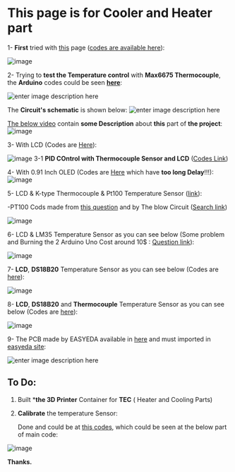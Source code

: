 # This page is for Cooler and Heater part


1- **First** tried with [this](https://www.instructables.com/DIY-Cooler/) page ([codes are available here](https://github.com/Startup-Data/UN-Hakim-PCR/blob/main/Arduino/Temperature/PCR-cooling-heating/PCR-cooling-heating.ino)):

![image](https://user-images.githubusercontent.com/6679151/119461199-b6ff0180-bd54-11eb-9cdc-41d37eca5c7a.png)

2- Trying to **test the Temperature control** with **Max6675 Thermocouple**, the **Arduino** codes could be seen [**here**](https://github.com/Startup-Data/UN-Hakim-PCR/blob/main/Arduino/Temperature/PCR-cooling-heating-Thermocouple-Max6675_better_LCD_I2C/PCR-cooling-heating-Thermocouple-Max6675_better_LCD_I2C.ino):

![enter image description here](https://i.stack.imgur.com/hlGOf.jpg)

The **Circuit's schematic** is shown below:
![enter image description here](https://i.stack.imgur.com/zmYIz.jpg)

[The below video](https://vimeo.com/555476649) contain **some Description** about **this** part of **the project**:
![image](https://user-images.githubusercontent.com/6679151/119751595-b11e3300-beb0-11eb-921c-35b4fa755a0e.png)

3- With LCD (Codes are [Here](https://github.com/Startup-Data/UN-Hakim-PCR/tree/main/Arduino/Temperature/PCR-cooling-heating-Thermocouple-Max6675_better_LCD_I2C)):

![image](https://user-images.githubusercontent.com/6679151/119862744-106e5880-bf2e-11eb-83e6-cc582c81ec75.png)
3-1 **PID COntrol with Thermocouple Sensor and LCD** ([Codes Link](https://github.com/Startup-Data/UN-Hakim-PCR/tree/main/Arduino/Temperature/PCR-cooling-heating-Thermocouple-Max6675_better_LCD_I2C_PID))

4- With 0.91 Inch OLED (Codes are [Here](https://github.com/Startup-Data/UN-Hakim-PCR/blob/main/Arduino/Temperature/PCR-cooling-heating-Thermocouple-Max6675_better_LCD_I2C/PCR-cooling-heating-Thermocouple-Max6675_better_LCD_I2C.ino) which have **too long Delay**!!!):
![image](https://user-images.githubusercontent.com/6679151/119862935-47dd0500-bf2e-11eb-9918-76a7a136ad35.png)

5- LCD & K-type Thermocouple & Pt100 Temperature Sensor ([link](https://github.com/Startup-Data/UN-Hakim-PCR/tree/main/Arduino/Temperature/PCR-cooling-heating-Thermocouple-Max6675_better_LCD_I2C-pt100)):

-PT100 Cods made from [this question](https://stackoverflow.com/questions/30012866/how-to-read-temperature-using-arduino-uno-board-with-pt100-rtd-sensor) and by The blow Circuit ([Search link](https://www.google.com/search?sxsrf=ALeKk00wFLU-x7WOkhKn6DA9n-Dl3tIgUg:1622751979952&source=univ&tbm=isch&q=pt100+arduino+analog+2+wire&sa=X&ved=2ahUKEwi-2cqapvzwAhWZhv0HHadQDfoQjJkEegQIAhAB#imgrc=VT4HHW5GNIEJ5M))


![image](https://user-images.githubusercontent.com/6679151/120777586-af044600-c53a-11eb-96d1-f3ac89e97451.png)


6- LCD & LM35 Temperature Sensor as you can see below (Some problem and Burning the 2 Arduino Uno Cost around 10$ : [Question link][1]):

![image](https://user-images.githubusercontent.com/6679151/121127829-9ef0ad00-c83f-11eb-9aae-72bcbf6864a5.png)

7-  **LCD**,  **DS18B20** Temperature Sensor as you can see below (Codes are [here](https://github.com/Startup-Data/UN-Hakim-PCR/tree/main/Arduino/Temperature/PCR-cooling-heating-Thermocouple-Max6675_better_LCD_I2C_PID)):

![image](https://user-images.githubusercontent.com/6679151/122235371-e37ce800-ced2-11eb-976d-63701d026a2b.png)

8- **LCD**, **DS18B20** and **Thermocouple** Temperature Sensor as you can see below (Codes are [here](https://github.com/Startup-Data/UN-Hakim-PCR/tree/main/Arduino/Temperature/PCR-cooling-heating-ds18b20-and-Termocouple--better_LCD_I2C)):

![image](https://user-images.githubusercontent.com/6679151/122235903-4cfcf680-ced3-11eb-9e3b-e86900b43c9a.png)

9- The PCB made by EASYEDA available in [here](https://github.com/Startup-Data/UN-Hakim-PCR/blob/main/Arduino/Temperature/Project_KY-019%205V%20relay%20module_2021-10-26_02-08-09.zip) and must imported in [easyeda site](https://easyeda.com/editor#id=3b3edc0bf6f043f8a504502f7aa43c6a|a16932e52ee44f079ceae1651a98b732|b4ede8536cb24395b6bbd5a5fe69a2b5):

![enter image description here](https://i.stack.imgur.com/Vz6n0.png)


## To Do:

 1. Built ***the 3D Printer** Container for
    **TEC** ( Heater and Cooling Parts)
 2. **Calibrate** the temperature Sensor:

    Done and could be at [this codes][2], which could be seen at the below 
    part of main code:

![image](https://user-images.githubusercontent.com/6679151/122644954-00acf300-d12d-11eb-820f-957006704ee4.png)


**Thanks.**


  [1]: https://arduino.stackexchange.com/questions/84593/about-corrupted-lm35-ic-and-arduino-port-problem
  [2]: https://github.com/Startup-Data/UN-Hakim-PCR/tree/main/Arduino/Temperature/PCR-cooling-heating-ds18b20-and-Termocouple--better_LCD_I2C
